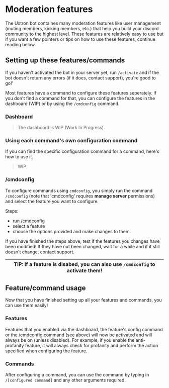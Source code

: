# Moderation features
The Uxtron bot containes many moderation features like user management (muting members, kicking members, etc.) that help you build your discord community to the highest level. These features are relatively easy to use but if you want a few pointers or tips on how to use these features, continue reading below.

## Setting up these features/commands
If you haven't activated the bot in your server yet, run `/activate` and if the bot doesn't return any errors (if it does, contact support), you're good to go!'

Most features have a command to configure these features seperately. If you don't find a command for that, you can configure the features in the dashboard (WIP) or by using the `/cmdconfig` command.

### Dashboard
> The dashboard is WIP (Work In Progress).

### Using each command's own configuration command
If you can find the specific configuration command for a command, here's how to use it. 

> WIP

### /cmdconfig
To configure commands using `cmdconfig`, you simply run the command `/cmdconfig` (note that 'cmdconfig' requires **manage server** permissions) and select the feature you want to configure.

Steps:
- run /cmdconfig
- select a feature
- choose the options provided and make changes to them.

If you have finished the steps above, test if the features you changes have been modified! If they have not been changed, wait for a while and if it still doesn't change, contact support.

| **TIP**: If a feature is disabed, you can also use `/cmdconfig` to activate them! |
| --- |




## Feature/command usage
Now that you have finished setting up all your features and commands, you can use them easily!

### Features
Features that you enabled via the dashboard, the feature's config command or the /cmdconfig command (see above) will now be activated and will always be on (unless disabled). For example, if you enable the anti-profanity feature, it will always check for profanity and perform the action specified when configuring the feature.

### Commands
After configuring a command, you can use the command by typing in `/[configured command]` and any other arguments required.
